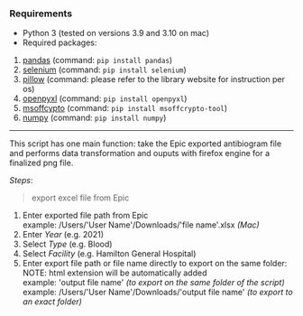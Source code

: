 ### **Requirements**
- Python 3 (tested on versions 3.9 and 3.10 on mac)
- Required packages:
1. [pandas](https://pandas.pydata.org/docs/getting_started/install.html) (command: `pip install pandas`)
2. [selenium](https://selenium-python.readthedocs.io/installation.html) (command: `pip install selenium`)
3. [pillow](https://pillow.readthedocs.io/en/stable/installation.html) (command: please refer to the library website for instruction per os)
4. [openpyxl](https://openpyxl.readthedocs.io/en/stable/) (command: `pip install openpyxl`)
5. [msoffcypto](https://github.com/nolze/msoffcrypto-tool) (command: `pip install msoffcrypto-tool`)
6. [numpy](https://numpy.org/install/) (command: `pip install numpy`)
---
This script has one main function: take the Epic exported antibiogram file and performs data transformation and ouputs with firefox engine for a finalized png file.

*Steps*:
> export excel file from Epic
1. Enter exported file path from Epic <br>
    example: /Users/'User Name'/Downloads/'file name'.xlsx *(Mac)* <br>
2. Enter *Year* (e.g. 2021) <br>
3. Select *Type* (e.g. Blood) <br>
4. Select *Facility* (e.g. Hamilton General Hospital) <br>
5. Enter export file path or file name directly to export on the same folder: <br>
    NOTE: html extension will be automatically added <br>
    example: 'output file name' *(to export on the same folder of the script)* <br>
    example: /Users/'User Name'/Downloads/'output file name' *(to export to an exact folder)* <br>

